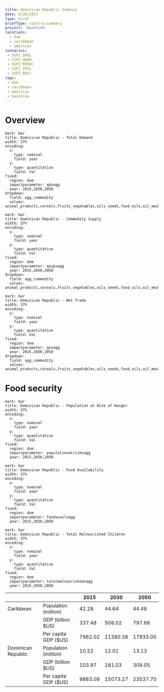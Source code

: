 ```yaml
---
title: Dominican Republic Summary
date: 3/30/2017
type: brief
briefType: country-summary
project: 'baseline'
locations:
  - dom
  - caribbean
  - americas
scenarios:
 - SSP2_GFDL
 - SSP2_HGEM
 - SSP2_MIROC
 - SSP2_IPSL
 - SSP2_NOCC
tags:
 - dom
 - caribbean
 - americas
 - baseline
---
```

# Overview 

```chart
mark: bar
title: Dominican Republic - Total Demand
width: 37%
encoding:
  x:
    type: nominal
    field: year
  y:
    type: quantitative
    field: Val
fixed:
  region: dom
  impactparameter: qdxagg
  year: 2015,2030,2050
dropdown:
  field: agg_commodity
  values: animal_products,cereals,fruits_vegetables,oils_seeds,food_oils,oil_meals,other,pulses,roots_tubers,sugar
```

```chart
mark: bar
title: Dominican Republic - Commodity Supply
width: 37%
encoding:
  x:
    type: nominal
    field: year
  y:
    type: quantitative
    field: Val
fixed:
  region: dom
  impactparameter: qsupxagg
  year: 2015,2030,2050
dropdown:
  field: agg_commodity
  values: animal_products,cereals,fruits_vegetables,oils_seeds,food_oils,oil_meals,other,pulses,roots_tubers,sugar
```

```chart
mark: bar
title: Dominican Republic - Net Trade
width: 37%
encoding:
  x:
    type: nominal
    field: year
  y:
    type: quantitative
    field: Val
fixed:
  region: dom
  impactparameter: qnxagg
  year: 2015,2030,2050
dropdown:
  field: agg_commodity
  values: animal_products,cereals,fruits_vegetables,oils_seeds,food_oils,oil_meals,other,pulses,roots_tubers,sugar
```

# Food security

```chart
mark: bar
title: Dominican Republic - Population at Risk of Hunger
width: 37%
encoding:
  x:
    type: nominal
    field: year
  y:
    type: quantitative
    field: Val
fixed:
  region: dom
  impactparameter: populationatriskxagg
  year: 2015,2030,2050
```

```chart
mark: bar
title: Dominican Republic - Food Availability
width: 37%
encoding:
  x:
    type: nominal
    field: year
  y:
    type: quantitative
    field: Val
fixed:
  region: dom
  impactparameter: foodavailxagg
  year: 2015,2030,2050
```

```chart
mark: bar
title: Dominican Republic - Total Malnourished Children
width: 37%
encoding:
  x:
    type: nominal
    field: year
  y:
    type: quantitative
    field: Val
fixed:
  region: dom
  impactparameter: totalmalnourishedxagg
  year: 2015,2030,2050
```

|   |   | 2015 | 2030 | 2050 |
|---|---|---|---|---|
| Caribbean | Population (million) | 42.28 | 44.64 | 44.48 |
|  | GDP (billion $US) | 337.48 | 508.02 | 797.66 |
|  | Per capita GDP ($US) | 7982.02 | 11380.38 | 17933.00 |
| Dominican Republic | Population (million) | 10.52 | 12.01 | 13.13 |
|  | GDP (billion $US) | 103.97 | 181.03 | 309.05 |
|  | Per capita GDP ($US) | 9883.08| 15073.27| 23537.70|